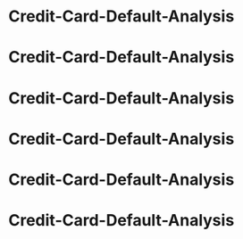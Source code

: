 # Credit-Card-Default-Analysis
# Credit-Card-Default-Analysis
# Credit-Card-Default-Analysis
# Credit-Card-Default-Analysis
# Credit-Card-Default-Analysis
# Credit-Card-Default-Analysis
